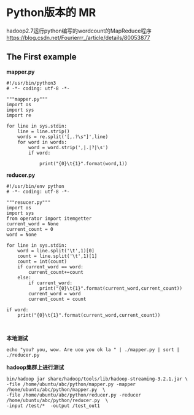 #  Python版本的 MR 
 
hadoop2.7运行python编写的wordcount的MapReduce程序   
https://blog.csdn.net/Fourierrr_/article/details/80053877   

##  The First example 

**mapper.py**


```
#!/usr/bin/python3
# -*- coding: utf-8 -*-

"""mapper.py"""
import os
import sys
import re

for line in sys.stdin:
	line = line.strip()
	words = re.split('[,.?\s"]',line)
	for word in words:
		word = word.strip(',|.|?|\s')
		if word:

			print("{0}\t{1}".format(word,1))

```

**reducer.py**

```
#!/usr/bin/env python
# -*- coding: utf-8 -*-

"""resucer.py"""
import os
import sys
from operator import itemgetter
current_word = None
current_count = 0
word = None

for line in sys.stdin:
	word = line.split('\t',1)[0]
	count = line.split('\t',1)[1]
	count = int(count)
	if current_word == word:
		current_count+=count
	else:
		if current_word:
			print("{0}\t{1}".format(current_word,current_count))
		current_word = word
		current_count = count

if word:
	print("{0}\t{1}".format(current_word,current_count))



```

**本地测试**
```
echo "you? you, wow. Are uou you ok la " | ./mapper.py | sort |  ./reducer.py
```


**hadoop集群上进行测试**
```
bin/hadoop jar share/hadoop/tools/lib/hadoop-streaming-3.2.1.jar \
-file /home/ubuntu/abc/python/mapper.py -mapper /home/ubuntu/abc/python/mapper.py  \
-file /home/ubuntu/abc/python/reducer.py -reducer /home/ubuntu/abc/python/reducer.py  \
-input /test/*  -output /test_out1
```





